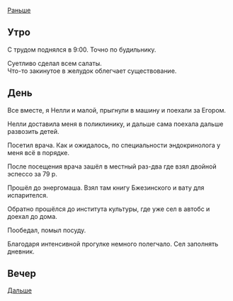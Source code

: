 [Раньше](2020.12.11.md)  
## Утро
С трудом поднялся в 9:00. Точно по будильнику.

Суетливо сделал всем салаты.  
Что-то закинутое в желудок облегчает существование.
## День
Все вместе, я Нелли и малой, прыгнули в машину и поехали за Егором.

Нелли доставила меня в поликлинику, и дальше сама поехала дальше развозить детей.

Посетил врача. Как и ожидалось, по специальности эндокринолога у меня всё в порядке.

После посещения врача зашёл в местный раз-два где взял двойной эспессо за 79 р.

Прошёл до энергомаша. Взял там книгу Бжезинского и вату для испарителся.

Обратно прошёлся до института культуры, где уже сел в автобс и доехал до дома.

Пообедал, помыл посуду.

Благодаря интенсивной прогулке немного полегчало. Сел заполнять дневник.
## Вечер
[Дальше](2020.12.12.md)

